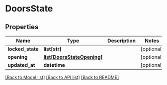 # DoorsState

## Properties
Name | Type | Description | Notes
------------ | ------------- | ------------- | -------------
**locked_state** | **list[str]** |  | [optional] 
**opening** | [**list[DoorsStateOpening]**](DoorsStateOpening.md) |  | [optional] 
**updated_at** | **datetime** |  | [optional] 

[[Back to Model list]](../../README.md#documentation-for-models) [[Back to API list]](../../README.md#documentation-for-api-endpoints) [[Back to README]](../../README.md)


